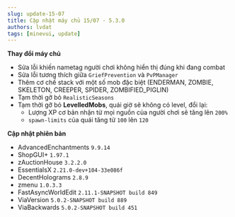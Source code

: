 ```yaml
---
slug: update-15-07
title: Cập nhật máy chủ 15/07 - 5.3.0
authors: lvdat
tags: [minevui, update]
---
```


**Thay đổi máy chủ**
- Sửa lỗi khiến nametag người chơi không hiển thị đúng khi đang combat
- Sửa lỗi tương thích giữa `GriefPrevention` và `PvPManager`
- Thêm cơ chế stack với một số mob đặc biệt (ENDERMAN, ZOMBIE, SKELETON, CREEPER, SPIDER, ZOMBIFIED_PIGLIN)
- Tạm thời gỡ bỏ `RealisticSeasons`
- Tạm thời gỡ bỏ **LevelledMobs**, quái giờ sẽ không có level, đổi lại:
  - Lượng XP cơ bản nhận từ mọi nguồn của người chơi sẽ tăng lên `200%`
  - `spawn-limits` của quái tăng từ `100` lên `120`

**Cập nhật phiên bản**
- AdvancedEnchantments `9.9.14`
- ShopGUI+ `1.97.1`
- zAuctionHouse `3.2.2.0`
- EssentialsX `2.21.0-dev+104-33e086f`
- DecentHolograms `2.8.9`
- zmenu `1.0.3.3`
- FastAsyncWorldEdit `2.11.1-SNAPSHOT build 849`
- ViaVersion `5.0.2-SNAPSHOT build 889`
- ViaBackwards `5.0.2-SNAPSHOT build 451`
